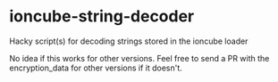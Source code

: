 ioncube-string-decoder
======================

Hacky script(s) for decoding strings stored in the ioncube loader

No idea if this works for other versions. Feel free to send a PR with the encryption_data for other versions if it doesn't.
